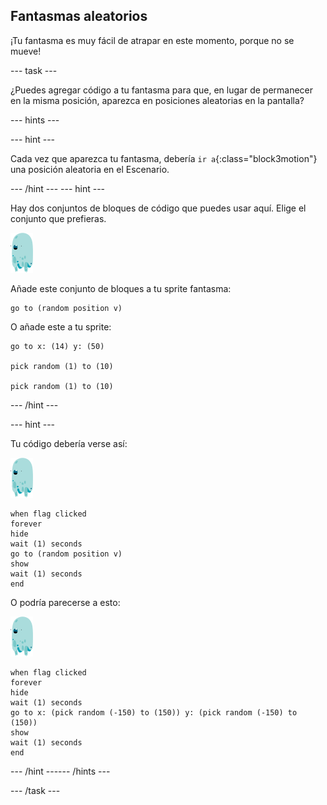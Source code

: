 ## Fantasmas aleatorios

¡Tu fantasma es muy fácil de atrapar en este momento, porque no se mueve!

--- task ---

¿Puedes agregar código a tu fantasma para que, en lugar de permanecer en la misma posición, aparezca en posiciones aleatorias en la pantalla?

--- hints ---


--- hint ---

Cada vez que aparezca tu fantasma, debería `ir a`{:class="block3motion"} una posición aleatoria en el Escenario.

--- /hint --- --- hint ---

Hay dos conjuntos de bloques de código que puedes usar aquí. Elige el conjunto que prefieras.

![sprite fantasma](images/ghost-sprite.png)

Añade este conjunto de bloques a tu sprite fantasma:

```blocks3
go to (random position v)
```

O añade este a tu sprite:

```blocks3
go to x: (14) y: (50)

pick random (1) to (10)

pick random (1) to (10)
```

--- /hint ---

--- hint ---

Tu código debería verse así:

![sprite fantasma](images/ghost-sprite.png)

```blocks3
when flag clicked
forever
hide
wait (1) seconds
go to (random position v)
show
wait (1) seconds
end
```

O podría parecerse a esto:

![sprite fantasma](images/ghost-sprite.png)

```blocks3
when flag clicked
forever
hide
wait (1) seconds
go to x: (pick random (-150) to (150)) y: (pick random (-150) to (150))
show
wait (1) seconds
end
```

--- /hint ------ /hints ---

--- /task ---